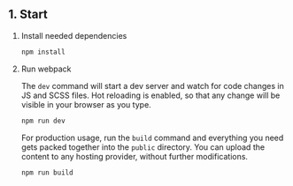 ## 1. Start

1. Install needed dependencies

   ```bash
   npm install
   ```

2. Run webpack

   The `dev` command will start a dev server and watch for code changes in JS and SCSS files. Hot reloading is enabled, so
   that any change will be visible in your browser as you type.

   ```bash
   npm run dev
   ```

   For production usage, run the `build` command and everything you need gets packed together into the `public`
   directory. You can upload the content to any hosting provider, without further modifications.

   ```bash
   npm run build
   ```